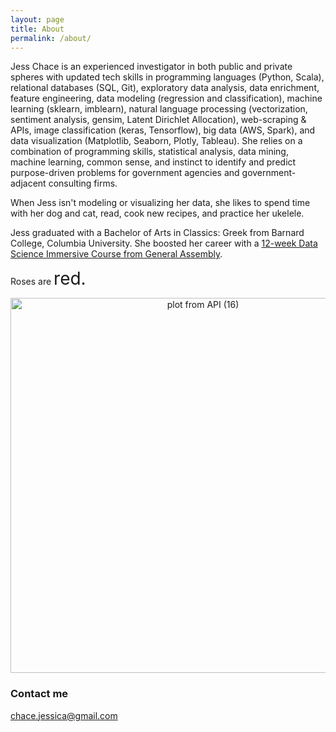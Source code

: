 ```yaml
---
layout: page
title: About
permalink: /about/
---
```


Jess Chace is an experienced investigator in both public and private spheres with updated tech skills in programming languages (Python, Scala), relational databases (SQL, Git), exploratory data analysis, data enrichment, feature engineering, data modeling (regression and classification), machine learning (sklearn, imblearn), natural language processing (vectorization, sentiment analysis, gensim, Latent Dirichlet Allocation), web-scraping & APIs, image classification (keras, Tensorflow), big data (AWS, Spark), and data visualization (Matplotlib, Seaborn, Plotly, Tableau).  She relies on a combination of programming skills, statistical analysis, data mining, machine learning, common sense, and instinct to identify and predict purpose-driven problems for government agencies and government-adjacent consulting firms.  

When Jess isn't modeling or visualizing her data, she likes to spend time with her dog and cat, read, cook new recipes, and practice her ukelele.

Jess graduated with a Bachelor of Arts in Classics: Greek from Barnard College, Columbia University.  She boosted her career with a [12-week Data Science Immersive Course from General Assembly](https://generalassemb.ly/education/data-science-immersive).

Roses are <span style="font-size:2em;">red.</span>


<div>
    <a href="https://plot.ly/~jesster413/781/?share_key=IjABdGlcQOiJmHsWWgsivj" target="_blank" title="plot from API (16)" style="display: block; text-align: center;"><img src="https://plot.ly/~jesster413/781.png?share_key=IjABdGlcQOiJmHsWWgsivj" alt="plot from API (16)" style="max-width: 100%;width: 600px;"  width="600" onerror="this.onerror=null;this.src='https://plot.ly/404.png';" /></a>
    <script data-plotly="jesster413:781" sharekey-plotly="IjABdGlcQOiJmHsWWgsivj" src="https://plot.ly/embed.js" async></script>
</div>



### Contact me

[chace.jessica@gmail.com](mailto:chace.jessica@gmail.com)
